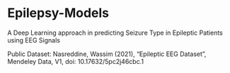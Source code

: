 # Epilepsy-Models
A Deep Learning approach in predicting Seizure Type in Epileptic Patients using EEG Signals

Public Dataset:
Nasreddine, Wassim (2021), “Epileptic EEG Dataset”, Mendeley Data, V1, doi: 10.17632/5pc2j46cbc.1
